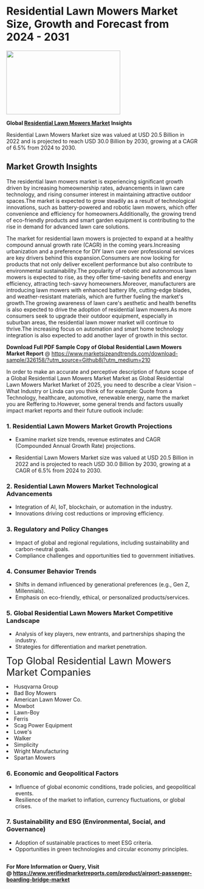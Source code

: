 <H1>Residential Lawn Mowers Market Size, Growth and Forecast from 2024 - 2031</H1><img class="aligncenter size-medium wp-image-584254" src="https://thirdeyenews.in/wp-content/uploads/2024/09/Global-Market-Research-300x168.jpeg" alt="" width="300" height="168" /><p><strong>Global&nbsp;<a href="https://www.marketsizeandtrends.com/download-sample/326158/?utm_source=Github8j?utm_medium=210">Residential Lawn Mowers Market</a> Insights</strong></p><p>Residential Lawn Mowers Market size was valued at USD 20.5 Billion in 2022 and is projected to reach USD 30.0 Billion by 2030, growing at a CAGR of 6.5% from 2024 to 2030.</p><p><h2>Market Growth Insights</h2> <p>The residential lawn mowers market is experiencing significant growth driven by increasing homeownership rates, advancements in lawn care technology, and rising consumer interest in maintaining attractive outdoor spaces.The market is expected to grow steadily as a result of technological innovations, such as battery-powered and robotic lawn mowers, which offer convenience and efficiency for homeowners.Additionally, the growing trend of eco-friendly products and smart garden equipment is contributing to the rise in demand for advanced lawn care solutions.</p> <p>The market for residential lawn mowers is projected to expand at a healthy compound annual growth rate (CAGR) in the coming years.Increasing urbanization and a preference for DIY lawn care over professional services are key drivers behind this expansion.Consumers are now looking for products that not only deliver excellent performance but also contribute to environmental sustainability.The popularity of robotic and autonomous lawn mowers is expected to rise, as they offer time-saving benefits and energy efficiency, attracting tech-savvy homeowners.Moreover, manufacturers are introducing lawn mowers with enhanced battery life, cutting-edge blades, and weather-resistant materials, which are further fueling the market's growth.The growing awareness of lawn care's aesthetic and health benefits is also expected to drive the adoption of residential lawn mowers.As more consumers seek to upgrade their outdoor equipment, especially in suburban areas, the residential lawn mower market will continue to thrive.The increasing focus on automation and smart home technology integration is also expected to add another layer of growth in this sector.<p><span class=""><strong>Download Full PDF Sample Copy of Global Residential Lawn Mowers Market Report</strong> @ <a href="https://www.marketsizeandtrends.com/download-sample/326158/?utm_source=Github8j?utm_medium=210" target="_blank">https://www.marketsizeandtrends.com/download-sample/326158/?utm_source=Github8j?utm_medium=210</a></span></p><p>In order to make an accurate and perceptive description of future scope of a Global&nbsp;Residential Lawn Mowers Market Market as Global&nbsp;Residential Lawn Mowers Market Market of 2025, you need to describe a clear Vision &ndash; What Industry or Linda can you think of for example: Quote from a Technology, healthcare, automotive, renewable energy, name the market you are Reffering to.However, some general trends and factors usually impact market reports and their future outlook include:</p><h3>1.&nbsp;<strong>Residential Lawn Mowers Market Growth Projections</strong></h3><ul><li>Examine market size trends, revenue estimates and CAGR (Compounded Annual Growth Rate) projections.</li><li><p>Residential Lawn Mowers Market size was valued at USD 20.5 Billion in 2022 and is projected to reach USD 30.0 Billion by 2030, growing at a CAGR of 6.5% from 2024 to 2030.</p></li></ul><h3>2.&nbsp;<strong>Residential Lawn Mowers Market Technological Advancements</strong></h3><ul><li>Integration of AI, IoT, blockchain, or automation in the industry.</li><li>Innovations driving cost reductions or improving efficiency.</li></ul><h3>3.&nbsp;<strong>Regulatory and Policy Changes</strong></h3><ul><li>Impact of global and regional regulations, including sustainability and carbon-neutral goals.</li><li>Compliance challenges and opportunities tied to government initiatives.</li></ul><h3>4.&nbsp;<strong>Consumer Behavior Trends</strong></h3><ul><li>Shifts in demand influenced by generational preferences (e.g., Gen Z, Millennials).</li><li>Emphasis on eco-friendly, ethical, or personalized products/services.</li></ul><h3>5.&nbsp;<strong>Global Residential Lawn Mowers Market Competitive Landscape</strong></h3><ul><li>Analysis of key players, new entrants, and partnerships shaping the industry.</li><li>Strategies for differentiation and market penetration.</li></ul><p data-pm-slice="1 1 []"><span style="color: inherit; font-family: inherit; font-size: 25px;">Top Global Residential Lawn Mowers Market Companies</span></p><div class="" data-test-id=""><p><li>Husqvarna Group</li><li> Bad Boy Mowers</li><li> American Lawn Mower Co.</li><li> Mowbot</li><li> Lawn-Boy</li><li> Ferris</li><li> Scag Power Equipment</li><li> Lowe's</li><li> Walker</li><li> Simplicity</li><li> Wright Manufacturing</li><li> Spartan Mowers</li></p></div><h3>6.&nbsp;<strong>Economic and Geopolitical Factors</strong></h3><ul><li>Influence of global economic conditions, trade policies, and geopolitical events.</li><li>Resilience of the market to inflation, currency fluctuations, or global crises.</li></ul><h3>7.&nbsp;<strong>Sustainability and ESG (Environmental, Social, and Governance)</strong></h3><ul><li>Adoption of sustainable practices to meet ESG criteria.</li><li>Opportunities in green technologies and circular economy principles.</li></ul><h2><strong style="font-size: 14px;">For More Information or Query, Visit @&nbsp;</strong><a style="background-color: #ffffff; font-size: 14px;" href="https://www.marketsizeandtrends.com/report/residential-lawn-mowers-market/" target="_blank">https://www.verifiedmarketreports.com/product/airport-passenger-boarding-bridge-market</a></h2>